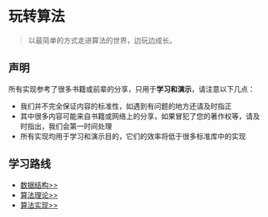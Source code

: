 # 玩转算法
> 以最简单的方式走进算法的世界，边玩边成长。

## 声明

所有实现参考了很多书籍或前辈的分享，只用于**学习和演示**，请注意以下几点：

* 我们并不完全保证内容的标准性，如遇到有问题的地方还请及时指正
* 其中很多内容可能来自书籍或网络上的分享，如果冒犯了您的著作权等，请及时指出，我们会第一时间处理
* 所有实现均用于学习和演示目的，它们的效率将低于很多标准库中的实现

## 学习路线

* [数据结构>>](./docs/data_structure.md)
* [算法理论>>](./docs/algorithm_theory.md)
* [算法实现>>](./docs/algorithm_implemented.md)
